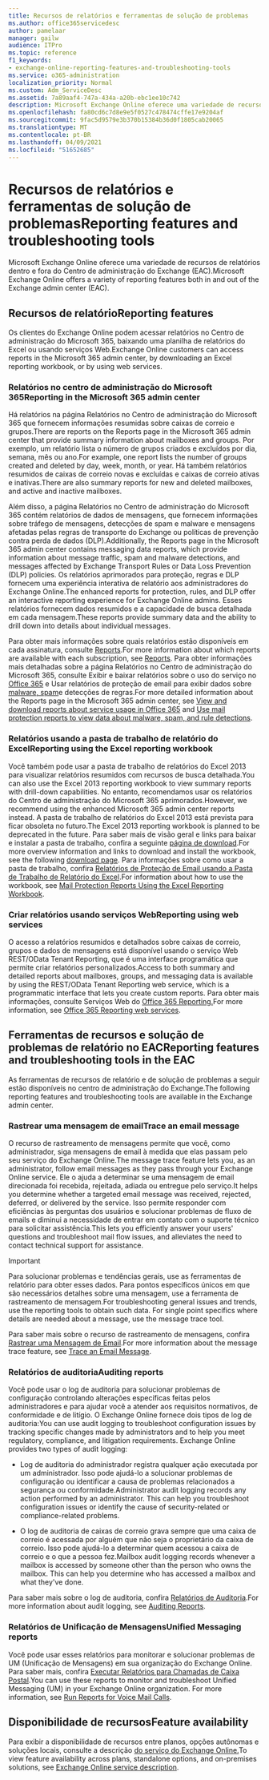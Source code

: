 ```yaml
---
title: Recursos de relatórios e ferramentas de solução de problemas
ms.author: office365servicedesc
author: pamelaar
manager: gailw
audience: ITPro
ms.topic: reference
f1_keywords:
- exchange-online-reporting-features-and-troubleshooting-tools
ms.service: o365-administration
localization_priority: Normal
ms.custom: Adm_ServiceDesc
ms.assetid: 7a89aaf4-747a-434a-a20b-ebc1ee10c742
description: Microsoft Exchange Online oferece uma variedade de recursos de relatórios dentro e fora do Centro de administração do Exchange (EAC).
ms.openlocfilehash: fa80cd6c7d8e9e5f0527c478474cffe17e9204af
ms.sourcegitcommit: 9fac5d9579e3b370b15384b36d0f1805cab20065
ms.translationtype: MT
ms.contentlocale: pt-BR
ms.lasthandoff: 04/09/2021
ms.locfileid: "51652685"
---
```

# <a name="reporting-features-and-troubleshooting-tools"></a><span data-ttu-id="f05a2-103">Recursos de relatórios e ferramentas de solução de problemas</span><span class="sxs-lookup"><span data-stu-id="f05a2-103">Reporting features and troubleshooting tools</span></span>

<span data-ttu-id="f05a2-104">Microsoft Exchange Online oferece uma variedade de recursos de relatórios dentro e fora do Centro de administração do Exchange (EAC).</span><span class="sxs-lookup"><span data-stu-id="f05a2-104">Microsoft Exchange Online offers a variety of reporting features both in and out of the Exchange admin center (EAC).</span></span>
  
## <a name="reporting-features"></a><span data-ttu-id="f05a2-105">Recursos de relatório</span><span class="sxs-lookup"><span data-stu-id="f05a2-105">Reporting features</span></span>

<span data-ttu-id="f05a2-106">Os clientes do Exchange Online podem acessar relatórios no Centro de administração do Microsoft 365, baixando uma planilha de relatórios do Excel ou usando serviços Web.</span><span class="sxs-lookup"><span data-stu-id="f05a2-106">Exchange Online customers can access reports in the Microsoft 365 admin center, by downloading an Excel reporting workbook, or by using web services.</span></span>
  
### <a name="reporting-in-the-microsoft-365-admin-center"></a><span data-ttu-id="f05a2-107">Relatórios no centro de administração do Microsoft 365</span><span class="sxs-lookup"><span data-stu-id="f05a2-107">Reporting in the Microsoft 365 admin center</span></span>

<span data-ttu-id="f05a2-108">Há relatórios na página Relatórios no Centro de administração do Microsoft 365 que fornecem informações resumidas sobre caixas de correio e grupos.</span><span class="sxs-lookup"><span data-stu-id="f05a2-108">There are reports on the Reports page in the Microsoft 365 admin center that provide summary information about mailboxes and groups.</span></span> <span data-ttu-id="f05a2-109">Por exemplo, um relatório lista o número de grupos criados e excluídos por dia, semana, mês ou ano.</span><span class="sxs-lookup"><span data-stu-id="f05a2-109">For example, one report lists the number of groups created and deleted by day, week, month, or year.</span></span> <span data-ttu-id="f05a2-110">Há também relatórios resumidos de caixas de correio novas e excluídas e caixas de correio ativas e inativas.</span><span class="sxs-lookup"><span data-stu-id="f05a2-110">There are also summary reports for new and deleted mailboxes, and active and inactive mailboxes.</span></span> 
  
<span data-ttu-id="f05a2-111">Além disso, a página Relatórios no Centro de administração do Microsoft 365 contém relatórios de dados de mensagens, que fornecem informações sobre tráfego de mensagens, detecções de spam e malware e mensagens afetadas pelas regras de transporte do Exchange ou políticas de prevenção contra perda de dados (DLP).</span><span class="sxs-lookup"><span data-stu-id="f05a2-111">Additionally, the Reports page in the Microsoft 365 admin center contains messaging data reports, which provide information about message traffic, spam and malware detections, and messages affected by Exchange Transport Rules or Data Loss Prevention (DLP) policies.</span></span> <span data-ttu-id="f05a2-112">Os relatórios aprimorados para proteção, regras e DLP fornecem uma experiência interativa de relatório aos administradores do Exchange Online.</span><span class="sxs-lookup"><span data-stu-id="f05a2-112">The enhanced reports for protection, rules, and DLP offer an interactive reporting experience for Exchange Online admins.</span></span> <span data-ttu-id="f05a2-113">Esses relatórios fornecem dados resumidos e a capacidade de busca detalhada em cada mensagem.</span><span class="sxs-lookup"><span data-stu-id="f05a2-113">These reports provide summary data and the ability to drill down into details about individual messages.</span></span>
  
<span data-ttu-id="f05a2-114">Para obter mais informações sobre quais relatórios estão disponíveis em cada assinatura, consulte [Reports](../office-365-platform-service-description/reports.md).</span><span class="sxs-lookup"><span data-stu-id="f05a2-114">For more information about which reports are available with each subscription, see [Reports](../office-365-platform-service-description/reports.md).</span></span> <span data-ttu-id="f05a2-115">Para obter informações mais detalhadas sobre a página Relatórios no Centro de administração do Microsoft 365, consulte Exibir e baixar relatórios sobre o uso do serviço no [Office 365](/microsoft-365/admin/activity-reports/activity-reports) e Usar relatórios de proteção de email para exibir dados sobre [malware, spam](/exchange/monitoring/use-mail-protection-reports)e detecções de regras.</span><span class="sxs-lookup"><span data-stu-id="f05a2-115">For more detailed information about the Reports page in the Microsoft 365 admin center, see [View and download reports about service usage in Office 365](/microsoft-365/admin/activity-reports/activity-reports) and [Use mail protection reports to view data about malware, spam, and rule detections](/exchange/monitoring/use-mail-protection-reports).</span></span>
  
### <a name="reporting-using-the-excel-reporting-workbook"></a><span data-ttu-id="f05a2-116">Relatórios usando a pasta de trabalho de relatório do Excel</span><span class="sxs-lookup"><span data-stu-id="f05a2-116">Reporting using the Excel reporting workbook</span></span>

<span data-ttu-id="f05a2-117">Você também pode usar a pasta de trabalho de relatórios do Excel 2013 para visualizar relatórios resumidos com recursos de busca detalhada.</span><span class="sxs-lookup"><span data-stu-id="f05a2-117">You can also use the Excel 2013 reporting workbook to view summary reports with drill-down capabilities.</span></span> <span data-ttu-id="f05a2-118">No entanto, recomendamos usar os relatórios do Centro de administração do Microsoft 365 aprimorados.</span><span class="sxs-lookup"><span data-stu-id="f05a2-118">However, we recommend using the enhanced Microsoft 365 admin center reports instead.</span></span> <span data-ttu-id="f05a2-119">A pasta de trabalho de relatórios do Excel 2013 está prevista para ficar obsoleta no futuro.</span><span class="sxs-lookup"><span data-stu-id="f05a2-119">The Excel 2013 reporting workbook is planned to be deprecated in the future.</span></span> <span data-ttu-id="f05a2-120">Para saber mais de visão geral e links para baixar e instalar a pasta de trabalho, confira a seguinte [página de download](https://go.microsoft.com/fwlink/p/?LinkId=271776).</span><span class="sxs-lookup"><span data-stu-id="f05a2-120">For more overview information and links to download and install the workbook, see the following [download page](https://go.microsoft.com/fwlink/p/?LinkId=271776).</span></span> <span data-ttu-id="f05a2-121">Para informações sobre como usar a pasta de trabalho, confira [Relatórios de Proteção de Email usando a Pasta de Trabalho de Relatório do Excel](/previous-versions/exchange-server/exchange-150/jj945734(v=exchg.150)).</span><span class="sxs-lookup"><span data-stu-id="f05a2-121">For information about how to use the workbook, see [Mail Protection Reports Using the Excel Reporting Workbook](/previous-versions/exchange-server/exchange-150/jj945734(v=exchg.150)).</span></span> 
  
### <a name="reporting-using-web-services"></a><span data-ttu-id="f05a2-122">Criar relatórios usando serviços Web</span><span class="sxs-lookup"><span data-stu-id="f05a2-122">Reporting using web services</span></span>

<span data-ttu-id="f05a2-123">O acesso a relatórios resumidos e detalhados sobre caixas de correio, grupos e dados de mensagens está disponível usando o serviço Web REST/OData Tenant Reporting, que é uma interface programática que permite criar relatórios personalizados.</span><span class="sxs-lookup"><span data-stu-id="f05a2-123">Access to both summary and detailed reports about mailboxes, groups, and messaging data is available by using the REST/OData Tenant Reporting web service, which is a programmatic interface that lets you create custom reports.</span></span> <span data-ttu-id="f05a2-124">Para obter mais informações, consulte Serviços Web do [Office 365 Reporting.](/previous-versions/office/developer/o365-enterprise-developers/jj984325(v=office.15))</span><span class="sxs-lookup"><span data-stu-id="f05a2-124">For more information, see [Office 365 Reporting web services](/previous-versions/office/developer/o365-enterprise-developers/jj984325(v=office.15)).</span></span>
  
## <a name="reporting-features-and-troubleshooting-tools-in-the-eac"></a><span data-ttu-id="f05a2-125">Ferramentas de recursos e solução de problemas de relatório no EAC</span><span class="sxs-lookup"><span data-stu-id="f05a2-125">Reporting features and troubleshooting tools in the EAC</span></span>

<span data-ttu-id="f05a2-126">As ferramentas de recursos de relatório e de solução de problemas a seguir estão disponíveis no centro de administração do Exchange.</span><span class="sxs-lookup"><span data-stu-id="f05a2-126">The following reporting features and troubleshooting tools are available in the Exchange admin center.</span></span>
  
### <a name="trace-an-email-message"></a><span data-ttu-id="f05a2-127">Rastrear uma mensagem de email</span><span class="sxs-lookup"><span data-stu-id="f05a2-127">Trace an email message</span></span>

<span data-ttu-id="f05a2-128">O recurso de rastreamento de mensagens permite que você, como administrador, siga mensagens de email à medida que elas passam pelo seu serviço do Exchange Online.</span><span class="sxs-lookup"><span data-stu-id="f05a2-128">The message trace feature lets you, as an administrator, follow email messages as they pass through your Exchange Online service.</span></span> <span data-ttu-id="f05a2-129">Ele o ajuda a determinar se uma mensagem de email direcionada foi recebida, rejeitada, adiada ou entregue pelo serviço.</span><span class="sxs-lookup"><span data-stu-id="f05a2-129">It helps you determine whether a targeted email message was received, rejected, deferred, or delivered by the service.</span></span> <span data-ttu-id="f05a2-130">Isso permite responder com eficiências às perguntas dos usuários e solucionar problemas de fluxo de emails e diminui a necessidade de entrar em contato com o suporte técnico para solicitar assistência.</span><span class="sxs-lookup"><span data-stu-id="f05a2-130">This lets you efficiently answer your users' questions and troubleshoot mail flow issues, and alleviates the need to contact technical support for assistance.</span></span>
  
> [!IMPORTANT]
> <span data-ttu-id="f05a2-p107">Para solucionar problemas e tendências gerais, use as ferramentas de relatório para obter esses dados. Para pontos específicos únicos em que são necessários detalhes sobre uma mensagem, use a ferramenta de rastreamento de mensagem.</span><span class="sxs-lookup"><span data-stu-id="f05a2-p107">For troubleshooting general issues and trends, use the reporting tools to obtain such data. For single point specifics where details are needed about a message, use the message trace tool.</span></span> 
  
<span data-ttu-id="f05a2-133">Para saber mais sobre o recurso de rastreamento de mensagens, confira [Rastrear uma Mensagem de Email](/exchange/monitoring/trace-an-email-message/trace-an-email-message).</span><span class="sxs-lookup"><span data-stu-id="f05a2-133">For more information about the message trace feature, see [Trace an Email Message](/exchange/monitoring/trace-an-email-message/trace-an-email-message).</span></span>
  
### <a name="auditing-reports"></a><span data-ttu-id="f05a2-134">Relatórios de auditoria</span><span class="sxs-lookup"><span data-stu-id="f05a2-134">Auditing reports</span></span>

<span data-ttu-id="f05a2-p108">Você pode usar o log de auditoria para solucionar problemas de configuração controlando alterações específicas feitas pelos administradores e para ajudar você a atender aos requisitos normativos, de conformidade e de litígio. O Exchange Online fornece dois tipos de log de auditoria:</span><span class="sxs-lookup"><span data-stu-id="f05a2-p108">You can use audit logging to troubleshoot configuration issues by tracking specific changes made by administrators and to help you meet regulatory, compliance, and litigation requirements. Exchange Online provides two types of audit logging:</span></span>
  
- <span data-ttu-id="f05a2-p109">Log de auditoria do administrador registra qualquer ação executada por um administrador. Isso pode ajudá-lo a solucionar problemas de configuração ou identificar a causa de problemas relacionados a segurança ou conformidade.</span><span class="sxs-lookup"><span data-stu-id="f05a2-p109">Administrator audit logging records any action performed by an administrator. This can help you troubleshoot configuration issues or identify the cause of security-related or compliance-related problems.</span></span> 
    
- <span data-ttu-id="f05a2-p110">O log de auditoria de caixas de correio grava sempre que uma caixa de correio é acessada por alguém que não seja o proprietário da caixa de correio. Isso pode ajudá-lo a determinar quem acessou a caixa de correio e o que a pessoa fez.</span><span class="sxs-lookup"><span data-stu-id="f05a2-p110">Mailbox audit logging records whenever a mailbox is accessed by someone other than the person who owns the mailbox. This can help you determine who has accessed a mailbox and what they've done.</span></span> 
    
<span data-ttu-id="f05a2-141">Para saber mais sobre o log de auditoria, confira [Relatórios de Auditoria](/exchange/security-and-compliance/exchange-auditing-reports/exchange-auditing-reports).</span><span class="sxs-lookup"><span data-stu-id="f05a2-141">For more information about audit logging, see [Auditing Reports](/exchange/security-and-compliance/exchange-auditing-reports/exchange-auditing-reports).</span></span>
  
### <a name="unified-messaging-reports"></a><span data-ttu-id="f05a2-142">Relatórios de Unificação de Mensagens</span><span class="sxs-lookup"><span data-stu-id="f05a2-142">Unified Messaging reports</span></span>

<span data-ttu-id="f05a2-p111">Você pode usar esses relatórios para monitorar e solucionar problemas de UM (Unificação de Mensagens) em sua organização do Exchange Online. Para saber mais, confira [Executar Relatórios para Chamadas de Caixa Postal](/exchange/voice-mail-unified-messaging/run-voice-mail-call-reports/run-voice-mail-call-reports).</span><span class="sxs-lookup"><span data-stu-id="f05a2-p111">You can use these reports to monitor and troubleshoot Unified Messaging (UM) in your Exchange Online organization. For more information, see [Run Reports for Voice Mail Calls](/exchange/voice-mail-unified-messaging/run-voice-mail-call-reports/run-voice-mail-call-reports).</span></span>
  
## <a name="feature-availability"></a><span data-ttu-id="f05a2-145">Disponibilidade de recursos</span><span class="sxs-lookup"><span data-stu-id="f05a2-145">Feature availability</span></span>

<span data-ttu-id="f05a2-146">Para exibir a disponibilidade de recursos entre planos, opções autônomas e soluções locais, consulte a descrição [do serviço do Exchange Online.](exchange-online-service-description.md)</span><span class="sxs-lookup"><span data-stu-id="f05a2-146">To view feature availability across plans, standalone options, and on-premises solutions, see [Exchange Online service description](exchange-online-service-description.md).</span></span>
